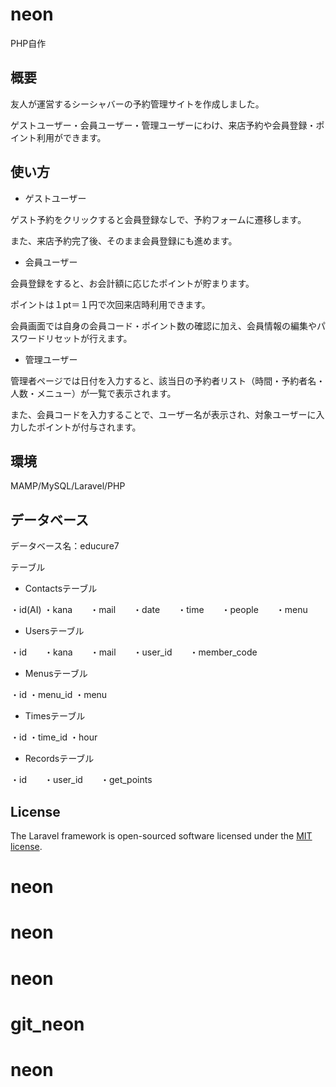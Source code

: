 # neon
PHP自作

## 概要

友人が運営するシーシャバーの予約管理サイトを作成しました。

ゲストユーザー・会員ユーザー・管理ユーザーにわけ、来店予約や会員登録・ポイント利用ができます。


## 使い方
- ゲストユーザー

ゲスト予約をクリックすると会員登録なしで、予約フォームに遷移します。

また、来店予約完了後、そのまま会員登録にも進めます。

- 会員ユーザー

会員登録をすると、お会計額に応じたポイントが貯まります。

ポイントは１pt＝１円で次回来店時利用できます。

会員画面では自身の会員コード・ポイント数の確認に加え、会員情報の編集やパスワードリセットが行えます。


- 管理ユーザー

管理者ページでは日付を入力すると、該当日の予約者リスト（時間・予約者名・人数・メニュー）が一覧で表示されます。

また、会員コードを入力することで、ユーザー名が表示され、対象ユーザーに入力したポイントが付与されます。

## 環境
MAMP/MySQL/Laravel/PHP

## データベース
データベース名：educure7

テーブル

- Contactsテーブル

・id(AI) ・kana　　・mail　　・date　　・time　　・people　　・menu

- Usersテーブル

・id　　・kana　　・mail　　・user_id　　・member_code

- Menusテーブル

・id ・menu_id ・menu

- Timesテーブル

・id ・time_id ・hour

- Recordsテーブル

・id　　・user_id　　・get_points

## License

The Laravel framework is open-sourced software licensed under the [MIT license](https://opensource.org/licenses/MIT).
# neon
# neon
# neon
# git_neon
# neon
